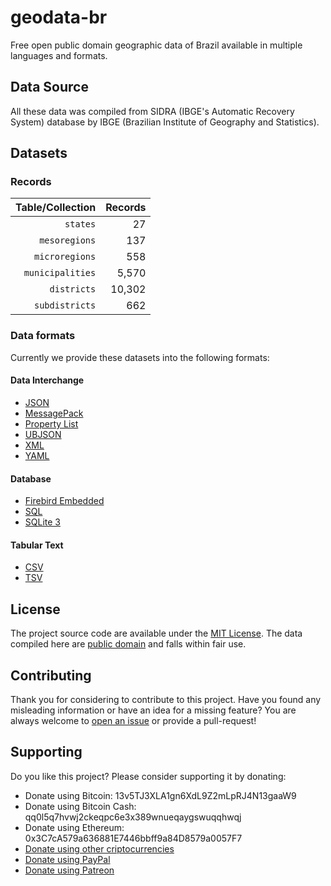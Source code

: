 # geodata-br

Free open public domain geographic data of Brazil available in multiple languages and formats.

## Data Source

All these data was compiled from SIDRA (IBGE's Automatic Recovery System) database by IBGE (Brazilian Institute of Geography and Statistics).

## Datasets

### Records

| Table/Collection | Records |
| ----------------:| -------:|
|         `states` |      27 |
|    `mesoregions` |     137 |
|   `microregions` |     558 |
| `municipalities` |   5,570 |
|      `districts` |  10,302 |
|   `subdistricts` |     662 |

### Data formats

Currently we provide these datasets into the following formats:

#### Data Interchange

* [JSON](https://en.wikipedia.org/wiki/JSON)
* [MessagePack](https://en.wikipedia.org/wiki/MessagePack)
* [Property List](https://en.wikipedia.org/wiki/Property_list)
* [UBJSON](https://en.wikipedia.org/wiki/UBJSON)
* [XML](https://en.wikipedia.org/wiki/XML)
* [YAML](https://en.wikipedia.org/wiki/YAML)

#### Database

* [Firebird Embedded](https://en.wikipedia.org/wiki/Embedded_database#Firebird_Embedded)
* [SQL](https://en.wikipedia.org/wiki/SQL)
* [SQLite 3](https://en.wikipedia.org/wiki/SQLite)

#### Tabular Text

* [CSV](https://en.wikipedia.org/wiki/Comma-separated_values)
* [TSV](https://en.wikipedia.org/wiki/Tab-separated_values)

## License

The project source code are available under the [MIT License](src/LICENSE). The data compiled here are [public domain](data/LICENSE) and falls within fair use.

## Contributing

Thank you for considering to contribute to this project. Have you found any misleading information or have an idea for a missing feature? You are always welcome to [open an issue](https://github.com/paulofreitas/geodata-br/issues) or provide a pull-request!

## Supporting

Do you like this project? Please consider supporting it by donating:

- Donate using Bitcoin: 13v5TJ3XLA1gn6XdL9Z2mLpRJ4N13gaaW9
- Donate using Bitcoin Cash: qq0l5q7hvwj2ckeqpc6e3x389wnueqaygswuqqhwqj
- Donate using Ethereum: 0x3C7cA579a636881E7446bbff9a84D8579a0057F7
- [Donate using other criptocurrencies](https://shapeshift.io/shifty.html?destination=13v5TJ3XLA1gn6XdL9Z2mLpRJ4N13gaaW9&output=BTC)
- [Donate using PayPal](https://www.paypal.com/cgi-bin/webscr?cmd=_s-xclick&hosted_button_id=HZ6JYNLYX3P7Y)
- [Donate using Patreon](https://www.patreon.com/paulofreitas)